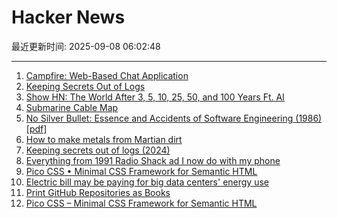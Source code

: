 # Hacker News

最近更新时间: 2025-09-08 06:02:48

--- 
1. [Campfire: Web-Based Chat Application](https://github.com/basecamp/once-campfire) 
2. [Keeping Secrets Out of Logs](https://allan.reyes.sh/posts/keeping-secrets-out-of-logs/) 
3. [Show HN: The World After 3, 5, 10, 25, 50, and 100 Years Ft. AI](https://www.mandar.cloud/blog.html) 
4. [Submarine Cable Map](https://www.submarinecablemap.com/) 
5. [No Silver Bullet: Essence and Accidents of Software Engineering (1986) [pdf]](https://www.cs.unc.edu/techreports/86-020.pdf) 
6. [How to make metals from Martian dirt](https://www.csiro.au/en/news/All/Articles/2025/August/Metals-out-of-martian-dirt) 
7. [Keeping secrets out of logs (2024)](https://allan.reyes.sh/posts/keeping-secrets-out-of-logs/) 
8. [Everything from 1991 Radio Shack ad I now do with my phone](https://www.trendingbuffalo.com/life/uncle-steves-buffalo/everything-from-1991-radio-shack-ad-now/) 
9. [Pico CSS • Minimal CSS Framework for Semantic HTML](https://picocss.com) 
10. [Electric bill may be paying for big data centers' energy use](https://theconversation.com/how-your-electric-bill-may-be-paying-for-big-data-centers-energy-use-257794) 
11. [Print GitHub Repositories as Books](https://gitprint.me/) 
12. [Pico CSS – Minimal CSS Framework for Semantic HTML](https://picocss.com) 
